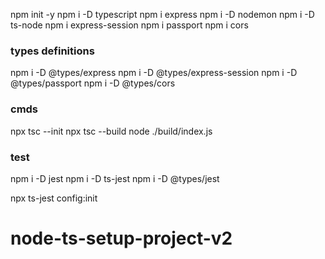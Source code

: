 npm init -y 
npm i -D typescript
npm i express
npm i -D nodemon
npm i -D ts-node
npm i express-session
npm i passport
npm i cors

### types definitions
npm i -D @types/express
npm i -D @types/express-session
npm i -D @types/passport
npm i -D @types/cors


### cmds
npx tsc --init
npx tsc --build
node ./build/index.js 

### test
npm i -D jest
npm i -D ts-jest
npm i -D @types/jest

npx ts-jest config:init
# node-ts-setup-project-v2
